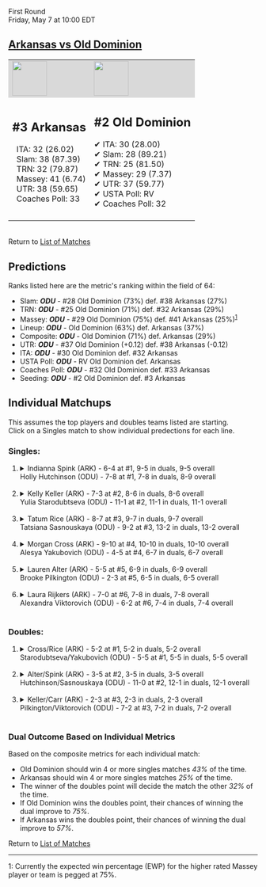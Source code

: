 First Round  
Friday, May 7 at 10:00 EDT
## [Arkansas vs Old Dominion](https://www.ncaa.com/game/5833648) 

<table><tr style="background-color: #d9d9d9 !important"><td><img src="https://www.ncaa.com/sites/default/files/images/logos/schools/a/arkansas.70.png" width="70" height="70" /></td><td><img src="https://www.ncaa.com/sites/default/files/images/logos/schools/o/old-dominion.70.png" width="70" height="70" /></td></tr><tr>
<td>  

<h2>#3 Arkansas</h2>  
&nbsp; ITA: 32 (26.02)<br>  
&nbsp; Slam: 38 (87.39)<br>  
&nbsp; TRN: 32 (79.87)<br>  
&nbsp; Massey: 41 (6.74)<br>  
&nbsp; UTR: 38 (59.65)<br>  
&nbsp; Coaches Poll: 33<br>  
<br>  

</td>
<td>  

<h2>#2 Old Dominion</h2>  
&#10004; ITA: 30 (28.00)<br>  
&#10004; Slam: 28 (89.21)<br>  
&#10004; TRN: 25 (81.50)<br>  
&#10004; Massey: 29 (7.37)<br>  
&#10004; UTR: 37 (59.77)<br>  
&#10004; USTA Poll: RV<br>  
&#10004; Coaches Poll: 32<br>  
<br>  

</td>
</tr></table>  


<br>Return to [List of Matches](../index.md)  

## Predictions  

Ranks listed here are the metric's ranking within the field of 64:  
- Slam: ***ODU*** - #28 Old Dominion (73%) def. #38 Arkansas (27%)  
- TRN: ***ODU*** - #25 Old Dominion (71%) def. #32 Arkansas (29%)  
- Massey: ***ODU*** - #29 Old Dominion (75%) def. #41 Arkansas (25%)<sup>[1](#footnote1)</sup>  
- Lineup: ***ODU*** - Old Dominion (63%) def. Arkansas (37%)  
- Composite: ***ODU*** - Old Dominion (71%) def. Arkansas (29%)  
- UTR: ***ODU*** - #37 Old Dominion (+0.12) def. #38 Arkansas (-0.12)  
- ITA: ***ODU*** - #30 Old Dominion def. #32 Arkansas  
- USTA Poll: ***ODU*** - RV Old Dominion def. Arkansas  
- Coaches Poll: ***ODU*** - #32 Old Dominion def. #33 Arkansas  
- Seeding: ***ODU*** - #2 Old Dominion def. #3 Arkansas  

## Individual Matchups  
This assumes the top players and doubles teams listed are starting.  
Click on a Singles match to show individual predections for each line.  

### Singles:  

<ol>
<li><details>
<summary markdown="span">Indianna Spink (ARK) - 6-4 at #1, 9-5 in duals, 9-5 overall<br>Holly Hutchinson (ODU) - 7-8 at #1, 7-8 in duals, 8-9 overall</summary>
<h4>Predictions</h4><ul>
<li>Slam: <b><i>ODU</i></b> - Hutchinson (61%) def. Spink (39%)</li>  
<li>TRN: <b><i>ARK</i></b> - Spink (54%) def. Hutchinson (46%)</li>  
<li>Massey: <b><i>ARK</i></b> - Spink (75%) def. Hutchinson (25%)<sup><a href="#footnote1">1</a></sup></li>  
<li>UTR: <b><i>ARK</i></b> - Spink (72%) def. Hutchinson (28%)</li>  
<li>Composite: <b><i>ARK</i></b> - Spink (59%) def. Hutchinson (41%)</li>  
<li>ITA: <b><i>ARK</i></b> - Spink (13.82) def. Hutchinson (5.40)</li>  
</ul>
</details>&nbsp;</li>
<li><details>
<summary markdown="span">Kelly Keller (ARK) - 7-3 at #2, 8-6 in duals, 8-6 overall<br>Yulia Starodubtseva (ODU) - 11-1 at #2, 11-1 in duals, 11-1 overall</summary>
<h4>Predictions</h4><ul>
<li>Slam: <b><i>ODU</i></b> - Starodubtseva (55%) def. Keller (45%)</li>  
<li>TRN: <b><i>ODU</i></b> - Starodubtseva (74%) def. Keller (26%)</li>  
<li>Massey: <b><i>ODU</i></b> - Starodubtseva (75%) def. Keller (25%)<sup><a href="#footnote1">1</a></sup></li>  
<li>UTR: <b><i>ODU</i></b> - Starodubtseva (55%) def. Keller (45%)</li>  
<li>Composite: <b><i>ODU</i></b> - Starodubtseva (65%) def. Keller (35%)</li>  
<li>ITA: <b><i>ODU</i></b> - Starodubtseva (11.96) def. Keller (2.19)</li>  
</ul>
</details>&nbsp;</li>
<li><details>
<summary markdown="span">Tatum Rice (ARK) - 8-7 at #3, 9-7 in duals, 9-7 overall<br>Tatsiana Sasnouskaya (ODU) - 9-2 at #3, 13-2 in duals, 13-2 overall</summary>
<h4>Predictions</h4><ul>
<li>Slam: <b><i>ODU</i></b> - Sasnouskaya (68%) def. Rice (32%)</li>  
<li>TRN: <b><i>ODU</i></b> - Sasnouskaya (66%) def. Rice (34%)</li>  
<li>Massey: <b><i>ODU</i></b> - Sasnouskaya (75%) def. Rice (25%)<sup><a href="#footnote1">1</a></sup></li>  
<li>UTR: <b><i>ODU</i></b> - Sasnouskaya (67%) def. Rice (33%)</li>  
<li>Composite: <b><i>ODU</i></b> - Sasnouskaya (69%) def. Rice (31%)</li>  
<li>ITA: <b><i>ODU</i></b> - Sasnouskaya (7.78) def. Rice (2.00)</li>  
</ul>
</details>&nbsp;</li>
<li><details>
<summary markdown="span">Morgan Cross (ARK) - 9-10 at #4, 10-10 in duals, 10-10 overall<br>Alesya Yakubovich (ODU) - 4-5 at #4, 6-7 in duals, 6-7 overall</summary>
<h4>Predictions</h4><ul>
<li>Slam: <b><i>ARK</i></b> - Cross (63%) def. Yakubovich (37%)</li>  
<li>TRN: <b><i>ARK</i></b> - Cross (69%) def. Yakubovich (31%)</li>  
<li>Massey: <b><i>ARK</i></b> - Cross (75%) def. Yakubovich (25%)<sup><a href="#footnote1">1</a></sup></li>  
<li>UTR: <b><i>ARK</i></b> - Cross (80%) def. Yakubovich (20%)</li>  
<li>Composite: <b><i>ARK</i></b> - Cross (71%) def. Yakubovich (29%)</li>  
</ul>
</details>&nbsp;</li>
<li><details>
<summary markdown="span">Lauren Alter (ARK) - 5-5 at #5, 6-9 in duals, 6-9 overall<br>Brooke Pilkington (ODU) - 2-3 at #5, 6-5 in duals, 6-5 overall</summary>
<h4>Predictions</h4><ul>
<li>Slam: <b><i>ODU</i></b> - Pilkington (54%) def. Alter (46%)</li>  
<li>TRN: <b><i>ODU</i></b> - Pilkington (55%) def. Alter (45%)</li>  
<li>Massey: <b><i>ODU</i></b> - Pilkington (75%) def. Alter (25%)<sup><a href="#footnote1">1</a></sup></li>  
<li>UTR: <b><i>ODU</i></b> - Pilkington (79%) def. Alter (21%)</li>  
<li>Composite: <b><i>ODU</i></b> - Pilkington (66%) def. Alter (34%)</li>  
<li>ITA: <b><i>ODU</i></b> - Pilkington (1.80) def. Alter (0.00)</li>  
</ul>
</details>&nbsp;</li>
<li><details>
<summary markdown="span">Laura Rijkers (ARK) - 7-0 at #6, 7-8 in duals, 7-8 overall<br>Alexandra Viktorovich (ODU) - 6-2 at #6, 7-4 in duals, 7-4 overall</summary>
<h4>Predictions</h4><ul>
<li>Slam: <b><i>ARK</i></b> - Rijkers (55%) def. Viktorovich (45%)</li>  
<li>TRN: <b><i>ARK</i></b> - Rijkers (69%) def. Viktorovich (31%)</li>  
<li>Massey: <b><i>ODU</i></b> - Viktorovich (75%) def. Rijkers (25%)<sup><a href="#footnote1">1</a></sup></li>  
<li>UTR: <b><i>ODU</i></b> - Viktorovich (80%) def. Rijkers (20%)</li>  
<li>Composite: <b><i>ODU</i></b> - Viktorovich (58%) def. Rijkers (42%)</li>  
<li>ITA: <b><i>ODU</i></b> - Viktorovich (2.38) def. Rijkers (1.60)</li>  
</ul>
</details>&nbsp;</li>
</ol>

### Doubles:  

<ol>
<li><details>
<summary markdown="span">Cross/Rice (ARK) - 5-2 at #1, 5-2 in duals, 5-2 overall<br>Starodubtseva/Yakubovich (ODU) - 5-5 at #1, 5-5 in duals, 5-5 overall</summary>
<br>Sorry, we don't have any metrics for this match
</details>&nbsp;</li>
<li><details>
<summary markdown="span">Alter/Spink (ARK) - 3-5 at #2, 3-5 in duals, 3-5 overall<br>Hutchinson/Sasnouskaya (ODU) - 11-0 at #2, 12-1 in duals, 12-1 overall</summary>
<br>Sorry, we don't have any metrics for this match
</details>&nbsp;</li>
<li><details>
<summary markdown="span">Keller/Carr (ARK) - 2-3 at #3, 2-3 in duals, 2-3 overall<br>Pilkington/Viktorovich (ODU) - 7-2 at #3, 7-2 in duals, 7-2 overall</summary>
<br>Sorry, we don't have any metrics for this match
</details>&nbsp;</li>
</ol>

### Dual Outcome Based on Individual Metrics  
  
Based on the composite metrics for each individual match:  
- Old Dominion should win 4 or more singles matches _43%_ of the time.  
- Arkansas should win 4 or more singles matches _25%_ of the time.  
- The winner of the doubles point will decide the match the other _32%_ of the time.  
- If Old Dominion wins the doubles point, their chances of winning the dual improve to _75%_.  
- If Arkansas wins the doubles point, their chances of winning the dual improve to _57%_.  
  
Return to [List of Matches](../index.md)  
  
------
<a name="footnote1">1</a>: Currently the expected win percentage (EWP) for the higher rated Massey player or team is pegged at 75%.
